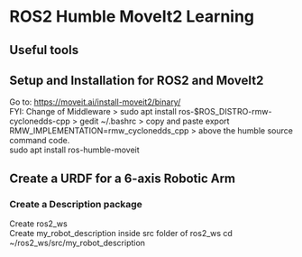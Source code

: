 # **ROS2 Humble MoveIt2 Learning**  
## **Useful tools**  
## **Setup and Installation for ROS2 and MoveIt2**  
Go to: https://moveit.ai/install-moveit2/binary/  
FYI: Change of Middleware > sudo apt install ros-$ROS_DISTRO-rmw-cyclonedds-cpp > gedit ~/.bashrc > copy and paste export RMW_IMPLEMENTATION=rmw_cyclonedds_cpp > above the humble source command code.  
sudo apt install ros-humble-moveit  
## **Create a URDF for a 6-axis Robotic Arm**  
### **Create a Description package**  
Create ros2_ws  
Create my_robot_description inside src folder of ros2_ws
cd ~/ros2_ws/src/my_robot_description  
